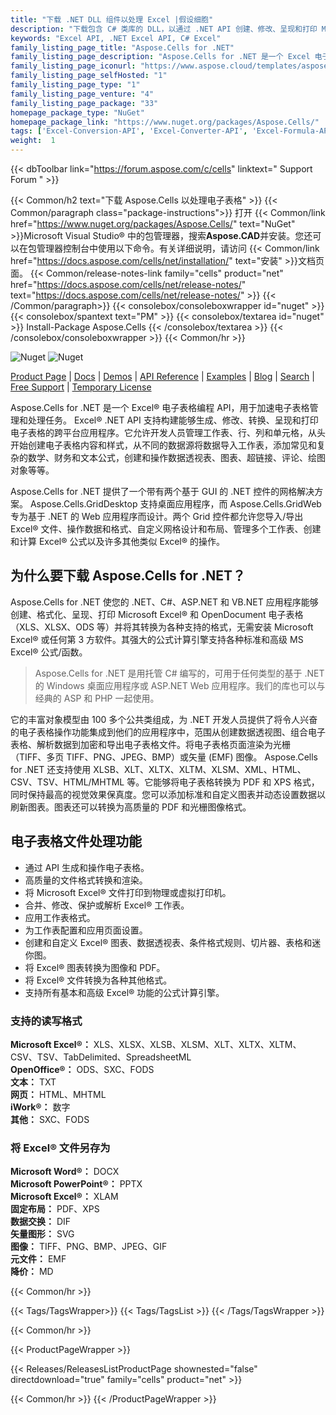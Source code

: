 ```yaml
---
title: "下载 .NET DLL 组件以处理 Excel |假设细胞"
description: "下载包含 C# 类库的 DLL，以通过 .NET API 创建、修改、呈现和打印 MS Excel® 和 OpenOffice® 电子表格。转换为 DOCX、PPTX、PDF、XPS。"
keywords: "Excel API, .NET Excel API, C# Excel"
family_listing_page_title: "Aspose.Cells for .NET"
family_listing_page_description: "Aspose.Cells for .NET 是一个 Excel 电子表格编程 API，允许软件开发人员在他们自己的应用程序中操作和转换电子表格文件。 API 和 GUI 控件的组合 - Aspose.Cells for .NET 加速了电子表格处理和转换任务。"
family_listing_page_iconurl: "https://www.aspose.cloud/templates/aspose/App_Themes/V3/images/cells/272x272/aspose_cells-for-net.png"
family_listing_page_selfHosted: "1"
family_listing_page_type: "1"
family_listing_page_venture: "4"
family_listing_page_package: "33"
homepage_package_type: "NuGet"
homepage_package_link: "https://www.nuget.org/packages/Aspose.Cells/"
tags: ['Excel-Conversion-API', 'Excel-Converter-API', 'Excel-Formula-API', 'Excel-Library', 'Excel-to-BMP', 'Excel-to-DOCX', 'Excel-to-EMF', 'Excel-to-GIF', 'Excel-to-HTML', 'Excel-to-Image', 'Excel-to-JPEG', 'Excel-to-JPG', 'Excel-to-Markdown', 'Excel-to-MD', 'Excel-to-MHTML', 'Excel-to-PDF', 'Excel-to-PDFA', 'Excel-to-PNG', 'Excel-to-PPTX', 'Excel-to-SVG', 'Excel-to-TIFF', 'Excel-to-XPS', 'XLS-to-PDF', 'XLS-to-XLSX', 'XLS-to-XPS', 'XLSX-to-DOCX', 'XLSX-to-HTML', 'XLSX-to-Markdown', 'XLSX-to-MD', 'XLSX-to-MHTML', 'XLSX-to-PDF', 'XLSX-to-PPTX']
weight:  1
---
```


{{< dbToolbar link="https://forum.aspose.com/c/cells" linktext=" Support Forum " >}}

{{< Common/h2 text="下载 Aspose.Cells 以处理电子表格"  >}}
{{< Common/paragraph class="package-instructions">}}
打开
{{< Common/link href="https://www.nuget.org/packages/Aspose.Cells/" text="NuGet"  >}}Microsoft Visual Studio® 中的包管理器，搜索<b>Aspose.CAD</b>并安装。您还可以在包管理器控制台中使用以下命令。有关详细说明，请访问
{{< Common/link href="https://docs.aspose.com/cells/net/installation/" text="安装"  >}}文档页面。
{{< Common/release-notes-link family="cells" product="net" href="https://docs.aspose.com/cells/net/release-notes/" text="https://docs.aspose.com/cells/net/release-notes/"  >}}
{{< /Common/paragraph>}}
{{< consolebox/consoleboxwrapper id="nuget" >}}
       {{< consolebox/spantext text="PM" >}}
       {{< consolebox/textarea id="nuget" >}} Install-Package Aspose.Cells {{< /consolebox/textarea >}}
{{< /consolebox/consoleboxwrapper >}}
{{< Common/hr >}}

![Nuget](https://img.shields.io/nuget/v/Aspose.Cells) ![Nuget](https://img.shields.io/nuget/dt/Aspose.Cells?label=nuget%20downloads)

[Product Page](https://products.aspose.com/cells/net/) | [Docs](https://docs.aspose.com/cells/net/) | [Demos](https://products.aspose.app/cells/family) | [API Reference](https://reference.aspose.com/cells/net/) | [Examples](https://github.com/aspose-cells/Aspose.Cells-for-.NET) | [Blog](https://blog.aspose.com/category/cells/) | [Search](https://search.aspose.com/) | [Free Support](https://forum.aspose.com/c/cells) | [Temporary License](https://purchase.aspose.com/temporary-license)

Aspose.Cells for .NET 是一个 Excel® 电子表格编程 API，用于加速电子表格管理和处理任务。 Excel® .NET API 支持构建能够生成、修改、转换、呈现和打印电子表格的跨平台应用程序。它允许开发人员管理工作表、行、列和单元格，从头开始创建电子表格内容和样式，从不同的数据源将数据导入工作表，添加常见和复杂的数学、财务和文本公式，创建和操作数据透视表、图表、超链接、评论、绘图对象等等。

Aspose.Cells for .NET 提供了一个带有两个基于 GUI 的 .NET 控件的网格解决方案。 Aspose.Cells.GridDesktop 支持桌面应用程序，而 Aspose.Cells.GridWeb 专为基于 .NET 的 Web 应用程序而设计。两个 Grid 控件都允许您导入/导出 Excel® 文件、操作数据和格式、自定义网格设计和布局、管理多个工作表、创建和计算 Excel® 公式以及许多其他类似 Excel® 的操作。

## 为什么要下载 Aspose.Cells for .NET？

Aspose.Cells for .NET 使您的 .NET、C#、ASP.NET 和 VB.NET 应用程序能够创建、格式化、呈现、打印 Microsoft Excel® 和 OpenDocument 电子表格（XLS、XLSX、ODS 等）并将其转换为各种支持的格式，无需安装 Microsoft Excel® 或任何第 3 方软件。其强大的公式计算引擎支持各种标准和高级 MS Excel® 公式/函数。

> Aspose.Cells for .NET 是用托管 C# 编写的，可用于任何类型的基于 .NET 的 Windows 桌面应用程序或 ASP.NET Web 应用程序。我们的库也可以与经典的 ASP 和 PHP 一起使用。

它的丰富对象模型由 100 多个公共类组成，为 .NET 开发人员提供了将令人兴奋的电子表格操作功能集成到他们的应用程序中，范围从创建数据透视图、组合电子表格、解析数据到加密和导出电子表格文件。将电子表格页面渲染为光栅（TIFF、多页 TIFF、PNG、JPEG、BMP）或矢量 (EMF) 图像。 Aspose.Cells for .NET 还支持使用 XLSB、XLT、XLTX、XLTM、XLSM、XML、HTML、CSV、TSV、HTML/MHTML 等。它能够将电子表格转换为 PDF 和 XPS 格式，同时保持最高的视觉效果保真度。您可以添加标准和自定义图表并动态设置数据以刷新图表。图表还可以转换为高质量的 PDF 和光栅图像格式。

## 电子表格文件处理功能

- 通过 API 生成和操作电子表格。
- 高质量的文件格式转换和渲染。
- 将 Microsoft Excel® 文件打印到物理或虚拟打印机。
- 合并、修改、保护或解析 Excel® 工作表。
- 应用工作表格式。
- 为工作表配置和应用页面设置。
- 创建和自定义 Excel® 图表、数据透视表、条件格式规则、切片器、表格和迷你图。
- 将 Excel® 图表转换为图像和 PDF。
- 将 Excel® 文件转换为各种其他格式。
- 支持所有基本和高级 Excel® 功能的公式计算引擎。

### 支持的读写格式

**Microsoft Excel®：** XLS、XLSX、XLSB、XLSM、XLT、XLTX、XLTM、CSV、TSV、TabDelimited、SpreadsheetML\
**OpenOffice®：** ODS、SXC、FODS\
**文本：** TXT\
**网页：** HTML、MHTML\
**iWork®：** 数字\
**其他：** SXC、FODS

### 将 Excel® 文件另存为

**Microsoft Word®：** DOCX\
**Microsoft PowerPoint®：** PPTX\
**Microsoft Excel®：** XLAM\
**固定布局：** PDF、XPS\
**数据交换：** DIF\
**矢量图形：** SVG\
**图像：** TIFF、PNG、BMP、JPEG、GIF\
**元文件：** EMF\
**降价：** MD

{{< Common/hr >}}

{{< Tags/TagsWrapper>}}
 {{< Tags/TagsList >}}
{{< /Tags/TagsWrapper >}}

{{< Common/hr >}}

{{< ProductPageWrapper >}}
<!-- ReleasesListProductPage-->
   {{< Releases/ReleasesListProductPage shownested="false"  directdownload="true" family="cells" product="net" >}}
<!-- /ReleasesListProductPage-->
{{< Common/hr >}}
{{< /ProductPageWrapper >}}

